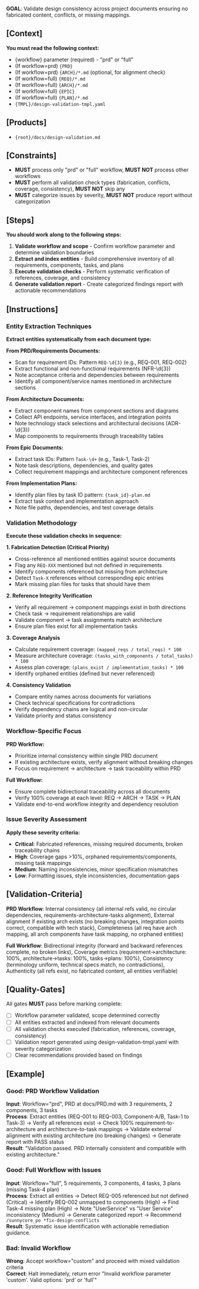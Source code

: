 **GOAL**: Validate design consistency across project documents ensuring no fabricated content, conflicts, or missing mappings.

## [Context]
**You must read the following context:**
- {workflow} parameter (required) - "prd" or "full"
- (If workflow=prd) `{PRD}`
- (If workflow=prd) `{ARCH}/*.md` (optional, for alignment check)
- (If workflow=full) `{REQ}/*.md`
- (If workflow=full) `{ARCH}/*.md`
- (If workflow=full) `{EPIC}`
- (If workflow=full) `{PLAN}/*.md`
- `{TMPL}/design-validation-tmpl.yaml`

## [Products]
- `{root}/docs/design-validation.md`

## [Constraints]
- **MUST** process only "prd" or "full" workflow, **MUST NOT** process other workflows
- **MUST** perform all validation check types (fabrication, conflicts, coverage, consistency), **MUST NOT** skip any
- **MUST** categorize issues by severity, **MUST NOT** produce report without categorization

## [Steps]
**You should work along to the following steps:**
1. **Validate workflow and scope** - Confirm workflow parameter and determine validation boundaries
2. **Extract and index entities** - Build comprehensive inventory of all requirements, components, tasks, and plans
3. **Execute validation checks** - Perform systematic verification of references, coverage, and consistency
4. **Generate validation report** - Create categorized findings report with actionable recommendations

## [Instructions]

### Entity Extraction Techniques
**Extract entities systematically from each document type:**

**From PRD/Requirements Documents:**
- Scan for requirement IDs: Pattern `REQ-\d{3}` (e.g., REQ-001, REQ-002)
- Extract functional and non-functional requirements (NFR-\d{3})
- Note acceptance criteria and dependencies between requirements
- Identify all component/service names mentioned in architecture sections

**From Architecture Documents:**
- Extract component names from component sections and diagrams
- Collect API endpoints, service interfaces, and integration points
- Note technology stack selections and architectural decisions (ADR-\d{3})
- Map components to requirements through traceability tables

**From Epic Documents:**
- Extract task IDs: Pattern `Task-\d+` (e.g., Task-1, Task-2)
- Note task descriptions, dependencies, and quality gates
- Collect requirement mappings and architecture component references

**From Implementation Plans:**
- Identify plan files by task ID pattern: `{task_id}-plan.md`
- Extract task context and implementation approach
- Note file paths, dependencies, and test coverage details

### Validation Methodology
**Execute these validation checks in sequence:**

**1. Fabrication Detection (Critical Priority)**
- Cross-reference all mentioned entities against source documents
- Flag any `REQ-XXX` mentioned but not defined in requirements
- Identify components referenced but missing from architecture
- Detect `Task-X` references without corresponding epic entries
- Mark missing plan files for tasks that should have them

**2. Reference Integrity Verification**
- Verify all requirement → component mappings exist in both directions
- Check task → requirement relationships are valid
- Validate component → task assignments match architecture
- Ensure plan files exist for all implementation tasks

**3. Coverage Analysis**
- Calculate requirement coverage: `(mapped_reqs / total_reqs) * 100`
- Measure architecture coverage: `(tasks_with_components / total_tasks) * 100`
- Assess plan coverage: `(plans_exist / implementation_tasks) * 100`
- Identify orphaned entities (defined but never referenced)

**4. Consistency Validation**
- Compare entity names across documents for variations
- Check technical specifications for contradictions
- Verify dependency chains are logical and non-circular
- Validate priority and status consistency

### Workflow-Specific Focus
**PRD Workflow:**
- Prioritize internal consistency within single PRD document
- If existing architecture exists, verify alignment without breaking changes
- Focus on requirement → architecture → task traceability within PRD

**Full Workflow:**
- Ensure complete bidirectional traceability across all documents
- Verify 100% coverage at each level: REQ → ARCH → TASK → PLAN
- Validate end-to-end workflow integrity and dependency resolution

### Issue Severity Assessment
**Apply these severity criteria:**
- **Critical**: Fabricated references, missing required documents, broken traceability chains
- **High**: Coverage gaps >10%, orphaned requirements/components, missing task mappings
- **Medium**: Naming inconsistencies, minor specification mismatches
- **Low**: Formatting issues, style inconsistencies, documentation gaps

## [Validation-Criteria]
**PRD Workflow**: Internal consistency (all internal refs valid, no circular dependencies, requirements-architecture-tasks alignment), External alignment if existing arch exists (no breaking changes, integration points correct, compatible with tech stack), Completeness (all req have arch mapping, all arch components have task mapping, no orphaned entities)

**Full Workflow**: Bidirectional integrity (forward and backward references complete, no broken links), Coverage metrics (requirement→architecture: 100%, architecture→tasks: 100%, tasks→plans: 100%), Consistency (terminology uniform, technical specs match, no contradictions), Authenticity (all refs exist, no fabricated content, all entities verifiable)

## [Quality-Gates]
All gates **MUST** pass before marking complete:
- [ ] Workflow parameter validated, scope determined correctly
- [ ] All entities extracted and indexed from relevant documents
- [ ] All validation checks executed (fabrication, references, coverage, consistency)
- [ ] Validation report generated using design-validation-tmpl.yaml with severity categorization
- [ ] Clear recommendations provided based on findings

## [Example]

### Good: PRD Workflow Validation
**Input**: Workflow="prd", PRD at docs/PRD.md with 3 requirements, 2 components, 3 tasks  
**Process**: Extract entities (REQ-001 to REQ-003, Component-A/B, Task-1 to Task-3) → Verify all references exist → Check 100% requirement-to-architecture and architecture-to-task mappings → Validate external alignment with existing architecture (no breaking changes) → Generate report with PASS status  
**Result**: "Validation passed. PRD internally consistent and compatible with existing architecture."

### Good: Full Workflow with Issues  
**Input**: Workflow="full", 5 requirements, 3 components, 4 tasks, 3 plans (missing Task-4 plan)  
**Process**: Extract all entities → Detect REQ-005 referenced but not defined (Critical) → Identify REQ-002 unmapped to components (High) → Find Task-4 missing plan (High) → Note "UserService" vs "User Service" inconsistency (Medium) → Generate categorized report → Recommend `/sunnycore_po *fix-design-conflicts`  
**Result**: Systematic issue identification with actionable remediation guidance.

### Bad: Invalid Workflow
**Wrong**: Accept workflow="custom" and proceed with mixed validation criteria  
**Correct**: Halt immediately, return error "Invalid workflow parameter 'custom'. Valid options: 'prd' or 'full'"
